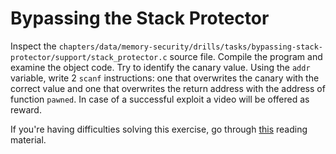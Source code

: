# Bypassing the Stack Protector

Inspect the `chapters/data/memory-security/drills/tasks/bypassing-stack-protector/support/stack_protector.c` source file.
Compile the program and examine the object code.
Try to identify the canary value.
Using the `addr` variable, write 2 `scanf` instructions: one that overwrites the canary with the correct value and one that overwrites the return address with the address of function `pawned`.
In case of a successful exploit a video will be offered as reward.

If you're having difficulties solving this exercise, go through [this](../../../reading/memory-security.md) reading material.
